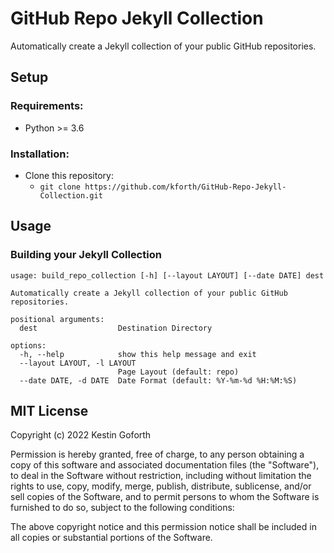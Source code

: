 # GitHub Repo Jekyll Collection

Automatically create a Jekyll collection of your public GitHub repositories.

## Setup

### Requirements:
- Python >= 3.6

### Installation:
- Clone this repository:
  - `git clone https://github.com/kforth/GitHub-Repo-Jekyll-Collection.git`

## Usage

### Building your Jekyll Collection

```
usage: build_repo_collection [-h] [--layout LAYOUT] [--date DATE] dest

Automatically create a Jekyll collection of your public GitHub repositories.

positional arguments:
  dest                  Destination Directory

options:
  -h, --help            show this help message and exit
  --layout LAYOUT, -l LAYOUT
                        Page Layout (default: repo)
  --date DATE, -d DATE  Date Format (default: %Y-%m-%d %H:%M:%S)
```

## MIT License

Copyright (c) 2022 Kestin Goforth

Permission is hereby granted, free of charge, to any person obtaining a copy of this software and associated documentation files (the "Software"), to deal in the Software without restriction, including without limitation the rights to use, copy, modify, merge, publish, distribute, sublicense, and/or sell copies of the Software, and to permit persons to whom the Software is furnished to do so, subject to the following conditions:

The above copyright notice and this permission notice shall be included in all copies or substantial portions of the Software.
